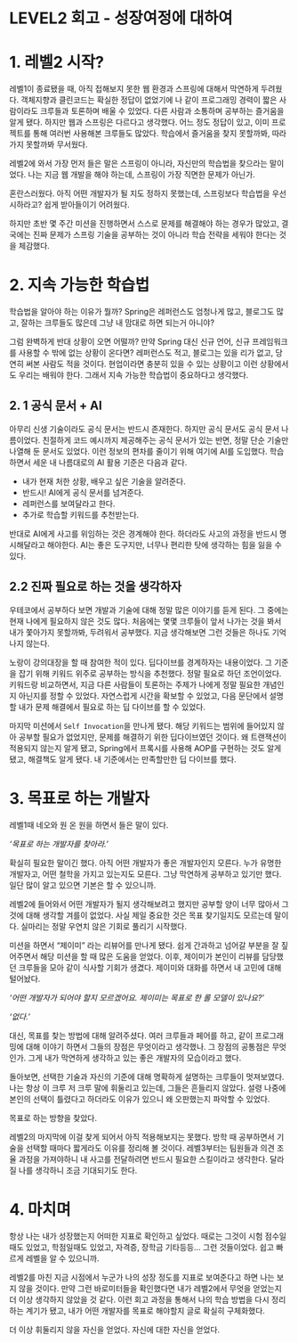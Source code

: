 # LEVEL2 회고 - 성장여정에 대하여

# 1. 레벨2 시작?

레벨1이 종료됐을 때, 아직 접해보지 못한 웹 환경과 스프링에 대해서 막연하게 두려웠다. 객체지향과 클린코드는 확실한 정답이 없었기에 나 같이 프로그래밍 경력이 짧은 사람이라도 크루들과 토론하며 배울 수 있었다. 다른 사람과 소통하며 공부하는 즐거움을 알게 됐다. 하지만 웹과 스프링은 다르다고 생각했다. 어느 정도 정답이 있고, 이미  프로젝트를 통해 여러번 사용해본 크루들도 많았다. 학습에서 즐거움을 찾지 못할까봐, 따라가지 못할까봐 무서웠다.

레벨2에 와서 가장 먼저 들은 말은 스프링이 아니라, 자신만의 학습법을 찾으라는 말이었다. 나는 지금 웹 개발을 해야 하는데, 스프링이 가장 직면한 문제가 아닌가.

혼란스러웠다. 아직 어떤 개발자가 될 지도 정하지 못했는데, 스프링보다 학습법을 우선시하라고? 쉽게 받아들이기 어려웠다. 

하지만 초반 몇 주간 미션을 진행하면서 스스로 문제를 해결해야 하는 경우가 많았고, 결국에는 진짜 문제가 스프링 기술을 공부하는 것이 아니라 학습 전략을 세워야 한다는 것을 체감했다.

# 2. 지속 가능한 학습법

학습법을 알아야 하는 이유가 뭘까? Spring은 레퍼런스도 엄청나게 많고, 블로그도 많고, 잘하는 크루들도 많은데 그냥 내 맘대로 하면 되는거 아니야?

그럼 완벽하게 반대 상황이 오면 어떨까? 만약 Spring 대신 신규 언어, 신규 프레임워크를 사용할 수 밖에 없는 상황이 온다면? 레퍼런스도 적고, 블로그는 있을 리가 없고, 당연히 써본 사람도 적을 것이다. 현업이라면 충분히 있을 수 있는 상황이고 이런 상황에서도 우리는 배워야 한다. 그래서 지속 가능한 학습법이 중요하다고 생각했다.

## 2. 1 공식 문서 + AI

아무리 신생 기술이라도 공식 문서는 반드시 존재한다. 하지만 공식 문서도 공식 문서 나름이었다. 친절하게 코드 예시까지 제공해주는 공식 문서가 있는 반면, 정말 단순 기술만 나열해 둔 문서도 있었다. 이런 정보의 편차를 줄이기 위해 여기에 AI를 도입했다. 학습하면서 세운 내 나름대로의 AI 활용 기준은 다음과 같다.

- 내가 현재 처한 상황, 배우고 싶은 기술을 알려준다.
- 반드시! AI에게 공식 문서를 넘겨준다.
- 레퍼런스를 보여달라고 한다.
- 추가로 학습할 키워드를 추천받는다.

반대로 AI에게 사고를 위임하는 것은 경계해야 한다. 하더라도 사고의 과정을 반드시 명시해달라고 해야한다. AI는 좋은 도구지만, 너무나 편리한 탓에 생각하는 힘을 잃을 수 있다.

## 2.2 진짜 필요로 하는 것을 생각하자

우테코에서 공부하다 보면 개발과 기술에 대해 정말 많은 이야기를 듣게 된다. 그 중에는 현재 나에게 필요하지 않은 것도 많다. 처음에는 몇몇 크루들이 앞서 나가는 것을 봐서 내가 쫓아가지 못할까봐, 두려워서 공부했다. 지금 생각해보면 그런 것들은 하나도 기억나지 않는다.

노랑이 강의대장을 할 때 참여한 적이 있다. 딥다이브를 경계하자는 내용이었다. 그 기준을 잡기 위해 키워드 위주로 공부하는 방식을 추천했다. 정말 필요로 하던 조언이었다. 키워드랑 비교하면서, 지금 다른 사람들이 토론하는 주제가 나에게 정말 필요한 개념인지 아닌지를 정할 수 있었다. 자연스럽게 시간을 확보할 수 있었고, 다음 문단에서 설명할 내가 문제 해결에서 필요로 하는 딥 다이브를 할 수 있었다.

마지막 미션에서 `Self Invocation`을 만나게 됐다. 해당 키워드는 범위에 들어있지 않아 공부할 필요가 없었지만, 문제를 해결하기 위한 딥다이브였던 것이다. 왜 트랜잭션이 적용되지 않는지 알게 됐고, Spring에서 프록시를 사용해 AOP를 구현하는 것도 알게 됐고, 해결책도 알게 됐다. 내 기준에서는 만족할만한 딥 다이브를 했다. 

# 3. 목표로 하는 개발자

레벨1때 네오와 원 온 원을 하면서 들은 말이 있다. 

*‘목표로 하는 개발자를 찾아라.’*

확실히 필요한 말이긴 했다. 아직 어떤 개발자가 좋은 개발자인지 모른다. 누가 유명한 개발자고, 어떤 철학을 가지고 있는지도 모른다. 그냥 막연하게 공부하고 있기만 했다. 일단 많이 알고 있으면 기본은 할 수 있으니까.

레벨2에 들어와서 어떤 개발자가 될지 생각해보려고 했지만 공부할 양이 너무 많아서 그것에 대해 생각할 겨를이 없었다. 사실 제일 중요한 것은 목표 찾기일지도 모르는데 말이다. 실마리는 정말 우연치 않은 기회로 풀리기 시작했다.

미션을 하면서 “제이미” 라는 리뷰어를 만나게 됐다. 쉽게 간과하고 넘어갈 부분을 잘 짚어주면서 해당 미션을 할 때 많은 도움을 얻었다. 이후, 제이미가 본인이 리뷰를 담당했던 크루들을 모아 같이 식사할 기회가 생겼다. 제이미와 대화를 하면서 내 고민에 대해 털어놨다. 

*‘어떤 개발자가 되어야 할지 모르겠어요. 제이미는 목표로 한 롤 모델이 있나요?’*

*‘없다.’*

 대신, 목표를 찾는 방법에 대해 알려주셨다. 여러 크루들과 페어를 하고, 같이 프로그래밍에 대해 이야기 하면서 그들의 장점은 무엇이라고 생각했나. 그 장점의 공통점은 무엇인가. 그게 내가 막연하게 생각하고 있는 좋은 개발자의 모습이라고 했다.

돌아보면, 선택한 기술과 자신의 기준에 대해 명확하게 설명하는 크루들이 멋져보였다. 나는 항상 이 크루 저 크루 말에 휘둘리고 있는데, 그들은 흔들리지 않았다. 설령 나중에 본인의 선택이 틀렸다고 하더라도 이유가 있으니 왜 오판했는지 파악할 수 있었다. 

목표로 하는 방향을 찾았다.

레벨2의 마지막에 이걸 찾게 되어서 아직 적용해보지는 못했다. 방학 때 공부하면서 기술을 선택할 때마다 짧게라도 이유를 정리해 볼 것이다. 레벨3부터는 팀원들과 의견 조율 과정을 가져야하니 내 사고를 전달하려면 반드시 필요한 스킬이라고 생각한다. 달라질 나를 생각하니 조금 기대되기도 한다.

# 4. 마치며

항상 나는 내가 성장했는지 어떠한 지표로 확인하고 싶었다. 때로는 그것이 시험 점수일때도 있었고, 학점일때도 있었고, 자격증, 장학금 기타등등… 그런 것들이었다. 쉽고 빠르게 레벨을 알 수 있으니까.

레벨2를 마친 지금 시점에서 누군가 나의 성장 정도를 지표로 보여준다고 하면 나는 보지 않을 것이다. 만약 그런 바로미터들을 확인했다면 내가 레벨2에서 무엇을 얻었는지 더 이상 생각하지 않았을 것 같다. 이런 회고 과정을 통해서 나의 학습 방법을 다시 정리하는 계기가 됐고, 내가 어떤 개발자를 목표로 해야할지 글로 확실히 구체화했다.

더 이상 휘둘리지 않을 자신을 얻었다. 자신에 대한 자신을 얻었다.